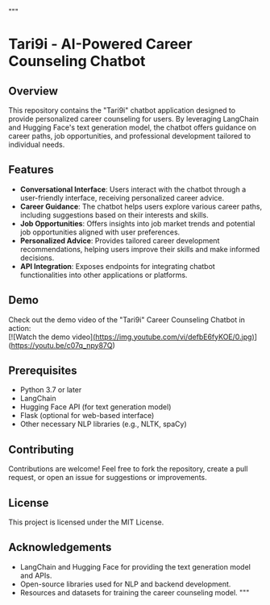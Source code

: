"""
# Tari9i - AI-Powered Career Counseling Chatbot

## Overview

This repository contains the "Tari9i" chatbot application designed to provide personalized career counseling for users. By leveraging LangChain and Hugging Face's text generation model, the chatbot offers guidance on career paths, job opportunities, and professional development tailored to individual needs.

## Features

- **Conversational Interface**: Users interact with the chatbot through a user-friendly interface, receiving personalized career advice.
- **Career Guidance**: The chatbot helps users explore various career paths, including suggestions based on their interests and skills.
- **Job Opportunities**: Offers insights into job market trends and potential job opportunities aligned with user preferences.
- **Personalized Advice**: Provides tailored career development recommendations, helping users improve their skills and make informed decisions.
- **API Integration**: Exposes endpoints for integrating chatbot functionalities into other applications or platforms.

## Demo

Check out the demo video of the "Tari9i" Career Counseling Chatbot in action:  
[![Watch the demo video][(https://img.youtube.com/vi/defbE6fyKOE/0.jpg)](https://youtu.be/defbE6fyKOE)](https://youtu.be/c07q_npy87Q)

## Prerequisites

- Python 3.7 or later
- LangChain
- Hugging Face API (for text generation model)
- Flask (optional for web-based interface)
- Other necessary NLP libraries (e.g., NLTK, spaCy)

## Contributing

Contributions are welcome! Feel free to fork the repository, create a pull request, or open an issue for suggestions or improvements.

## License

This project is licensed under the MIT License.

## Acknowledgements

- LangChain and Hugging Face for providing the text generation model and APIs.
- Open-source libraries used for NLP and backend development.
- Resources and datasets for training the career counseling model.
"""
